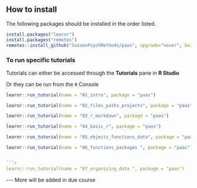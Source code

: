 ## How to install

The following packages should be installed in the order listed.

```r
install.packages("learnr")
install.packages("remotes")
remotes::install_github("SussexPsychMethods/paas", upgrade="never", build=FALSE)
```

### To run specific tutorials 

Tutorials can either be accessed through the **Tutorials** pane in **R Studio**

Or they can be run from the `R` Console

```r
learnr::run_tutorial(name = "01_intro", package = "paas")
```

```r
learnr::run_tutorial(name = "02_files_paths_projects", package = "paas")
```

```r
learnr::run_tutorial(name = "03_r_markdown", package = "paas")
```

```r
learnr::run_tutorial(name = "04_basic_r", package = "paas")
```

```r
learnr::run_tutorial(name = "05_objects_functions_data", package = "paas")
```

```r
learnr::run_tutorial(name = "06_functions_packages ", package = "paas")


```r
learnr::run_tutorial(name = "07_organizing_data ", package = "paas")
```

--- More will be added in due course
